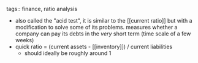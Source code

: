 tags:: finance, ratio analysis

- also called the "acid test", it is similar to the [[current ratio]] but with a modification to solve some of its problems. measures whether a company can pay its debts in the _very_ short term (time scale of a few weeks)
- quick ratio = (current assets - [[inventory]]) / current liabilities
	- should ideally be roughly around 1